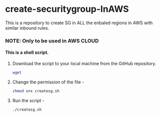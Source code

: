 # create-securitygroup-InAWS
This is a repository to create SG in ALL the enbaled regions in AWS with similar inbound rules.  

### NOTE: Only to be used in AWS CLOUD

#### This is a shell script. 

1. Download the script to your local machine from the GitHub repository.

    ```sh
    wget 
    ```
2. Change the permission of the file - 
    ```sh
    chmod u+x createsg.sh
    ```

3. Run the script - 
    ```sh
    ./createsg.sh
    ```